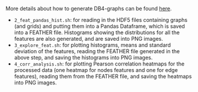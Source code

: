 More details about how to generate DB4-graphs can be found [here](https://github.com/DeepRank/3D-Vac?tab=readme-ov-file#42-graphs). 

- `2_feat_pandas_hist.sh`: for reading in the HDF5 files containing graphs (and grids) and putting them into a Pandas Dataframe, which is saved into a FEATHER file. Histograms showing the distributions for all the features are also generated, and are saved into PNG images. 
- `3_explore_feat.sh`: for plotting histograms, means and standard deviation of the features, reading the FEATHER file generated in the above step, and saving the histograms into PNG images. 
- `4_corr_analysis.sh`: for plotting Pearson correlation heatmaps for the processed data (one heatmap for nodes features and one for edge features), reading them from the FEATHER file, and saving the heatmaps into PNG images.
